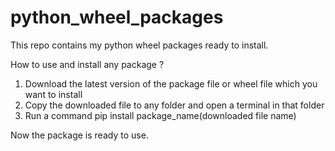 # python_wheel_packages
This repo contains my python wheel packages
ready to install.

How to use and install any package ?
1. Download the latest version of the package file or wheel file which you want to install
2. Copy the downloaded file to any folder and open a terminal in that folder 
3. Run a command pip install package_name(downloaded file name)

Now the package is ready to use.
